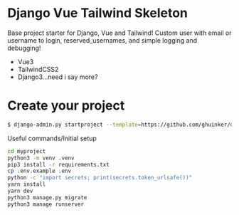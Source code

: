 # Django Vue Tailwind Skeleton


Base project starter for Django, Vue and Tailwind! Custom user with email or username to login, reserved_usernames, and simple logging and debugging!

  - Vue3
  - TailwindCSS2
  - Django3...need i say more?
 
# Create your project

  ```sh
$ django-admin.py startproject --template=https://github.com/ghuinker/django-vue-tailwind-skeleton/archive/master.zip myproject
```
Useful commands/Initial setup
  ```sh
cd myproject
python3 -m venv .venv
pip3 install -r requirements.txt
cp .env.example .env
python -c "import secrets; print(secrets.token_urlsafe())"
yarn install
yarn dev
python3 manage.py migrate
python3 manage runserver
```
